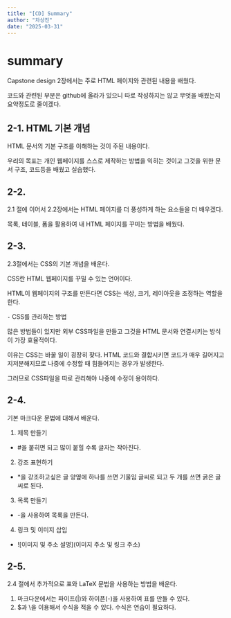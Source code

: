 ```yaml
---
title: "[CD] Summary"
author: "차상진"
date: "2025-03-31"
---
```

# summary

Capstone design 2장에서는 주로 HTML 페이지와 관련된 내용을 배웠다.

코드와 관련된 부분은 github에 올라가 있으니 따로 작성하지는 않고 무엇을 배웠는지 요약정도로 줄이겠다.

## 2-1. HTML 기본 개념

HTML 문서의 기본 구조를 이해하는 것이 주된 내용이다.

우리의 목표는 개인 웹페이지를 스스로 제작하는 방법을 익히는 것이고 그것을 위한 문서 구조, 코드등을 배웠고 실습했다.

## 2-2.

2.1 절에 이어서 2.2장에서는 HTML 페이지를 더 풍성하게 하는 요소들을 더 배우겠다.

목록, 테이블, 폼을 활용하여 내 HTML 페이지를 꾸미는 방법을 배웠다.

## 2-3.

2.3절에서는 CSS의 기본 개념을 배운다.

CSS란 HTML 웹페이지를 꾸밀 수 있는 언어이다.

HTML이 웹페이지의 구조를 만든다면 CSS는 색상, 크기, 레이아웃을 조정하는 역할을 한다.

`-` CSS를 관리하는 방법

많은 방법들이 있지만 외부 CSS파일을 만들고 그것을 HTML 문서와 연결시키는 방식이 가장 효율적이다.

이유는 CSS는 바꿀 일이 굉장히 잦다. HTML 코드와 결합시키면 코드가 매우 길어지고 지저분해지므로 나중에 수정할 때 힘들어지는 경우가 발생한다.

그러므로 CSS파일을 따로 관리해야 나중에 수정이 용이하다.

## 2-4.

기본 마크다운 문법에 대해서 배운다.

1. 제목 만들기
- #을 붙히면 되고 많이 붙힐 수록 글자는 작아진다.
2. 강조 표현하기
- *을 강조하고싶은 글 양옆에 하나를 쓰면 기울임 글씨로 되고 두 개를 쓰면 굵은 글씨로 된다.
3. 목록 만들기
- -을 사용하여 목록을 만든다.
4. 링크 및 이미지 삽입
- ![이미지 및 주소 설명](이미지 주소 및 링크 주소)

## 2-5.

2.4 절에서 추가적으로 표와 LaTeX 문법을 사용하는 방법을 배운다.

1. 마크다운에서는 파이프(|)와 하이픈(-)을 사용하여 표를 만들 수 있다.
2. $과 \을 이용해서 수식을 적을 수 있다. 수식은 연습이 필요하다.

